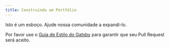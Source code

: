 ```yaml
---
title: Construíndo um Portfólio
---
```


Isto é um esboço. Ajude nossa comunidade a expandí-lo.

Por favor use o [Guia de Estilo do Gatsby](/contributing/gatsby-style-guide/)
para garantir que seu Pull Request será aceito.
